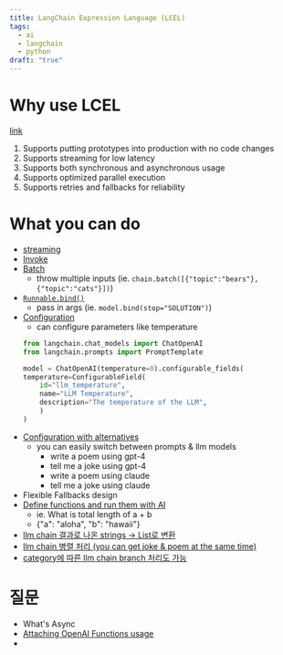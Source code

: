 ```yaml
---
title: LangChain Expression Language (LCEL)
tags:
  - ai
  - langchain
  - python
draft: "true"
---
```

# Why use LCEL
[link](https://python.langchain.com/docs/expression_language/why)
1. Supports putting prototypes into production with no code changes
2. Supports streaming for low latency
3. Supports both synchronous and asynchronous usage
4. Supports optimized parallel execution
5. Supports retries and fallbacks for reliability 

# What you can do 
- [streaming](https://python.langchain.com/docs/expression_language/interface#stream)
- [Invoke](https://python.langchain.com/docs/expression_language/interface#invoke)
- [Batch](https://python.langchain.com/docs/expression_language/interface#batch)
	- throw multiple inputs (ie. `chain.batch([{"topic":"bears"}, {"topic":"cats"}])`)
- [`Runnable.bind()`](https://python.langchain.com/docs/expression_language/how_to/binding)
	- pass in args (ie. `model.bind(stop="SOLUTION")`)
- [Configuration](https://python.langchain.com/docs/expression_language/how_to/configure#configuration-fields)
	- can configure parameters like temperature
	```python
	from langchain.chat_models import ChatOpenAI
	from langchain.prompts import PromptTemplate
	
	model = ChatOpenAI(temperature=0).configurable_fields(
    temperature=ConfigurableField(
        id="llm_temperature",
        name="LLM Temperature",
        description="The temperature of the LLM",
	    )
	)
	```
- [Configuration with alternatives](https://python.langchain.com/docs/expression_language/how_to/configure#with-prompts-and-llms)
	- you can easily switch between prompts & llm models 
		- write a poem using gpt-4
		- tell me a joke using gpt-4
		- write a poem using claude
		- tell me a joke using claude 
- Flexible Fallbacks design
- [Define functions and run them with AI](https://python.langchain.com/docs/expression_language/how_to/functions)
	- ie. What is total length of a + b 
	- {"a": "aloha", "b": "hawaii"}
- [llm chain 결과로 나온 strings -> List로 변환](https://python.langchain.com/docs/expression_language/how_to/generators)
- [llm chain 병렬 처리 (you can get joke & poem at the same time)](https://python.langchain.com/docs/expression_language/how_to/map)
- [category에 따른 llm chain branch 처리도 가능](https://python.langchain.com/docs/expression_language/how_to/routing)
# 질문
- What's Async
- [Attaching OpenAI Functions usage](https://python.langchain.com/docs/expression_language/how_to/binding#attaching-openai-functions)
- 